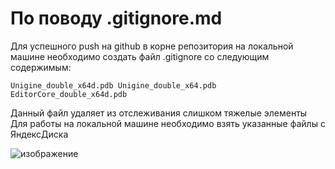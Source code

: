<h1>По поводу .gitignore.md</h1>

Для успешного push на github в корне репозитория на локальной машине необходимо создать файл .gitignore со следующим содержимым:

<code>Unigine_double_x64d.pdb
Unigine_double_x64.pdb
EditorCore_double_x64d.pdb</code>

Данный файл удаляет из отслеживания слишком тяжелые элементы<br>
Для работы на локальной машине необходимо взять указанные файлы с ЯндексДиска

![изображение](https://user-images.githubusercontent.com/118118794/224514357-5a1b8b94-8c26-4026-ab68-89c5791df828.png)
